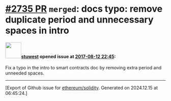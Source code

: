 # [\#2735 PR](https://github.com/ethereum/solidity/pull/2735) `merged`: docs typo: remove duplicate period and unnecessary spaces in intro

#### <img src="https://avatars.githubusercontent.com/u/3966960?v=4" width="50">[stuwest](https://github.com/stuwest) opened issue at [2017-08-12 22:45](https://github.com/ethereum/solidity/pull/2735):

Fix a typo in the intro to smart contracts doc by removing extra period and unneeded spaces.




-------------------------------------------------------------------------------



[Export of Github issue for [ethereum/solidity](https://github.com/ethereum/solidity). Generated on 2024.12.15 at 06:45:24.]
